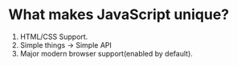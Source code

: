 # What makes JavaScript unique?

1. HTML/CSS Support.
2. Simple things → Simple API
3. Major modern browser support(enabled by default).